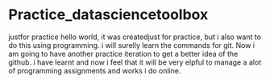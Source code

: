 # Practice_datasciencetoolbox
justfor practice
hello world, it was createdjust for practice, but i also want to do this using programming. i will surelly learn the commands for git.
Now i am going to have another practice iteration to get a better idea of the github. i have learnt and now i feel that it will be very elpful to manage a alot of programming assignments and works i do online. 
